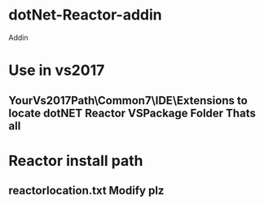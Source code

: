 # dotNet-Reactor-addin
Addin

# Use in vs2017
## YourVs2017Path\Common7\IDE\Extensions to locate dotNET Reactor VSPackage Folder Thats all

# Reactor install path
## reactorlocation.txt Modify plz
